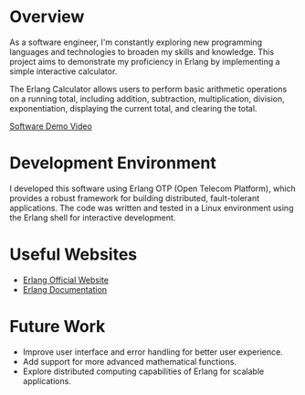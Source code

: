 # Overview

As a software engineer, I'm constantly exploring new programming languages and technologies to broaden my skills and knowledge. This project aims to demonstrate my proficiency in Erlang by implementing a simple interactive calculator.

The Erlang Calculator allows users to perform basic arithmetic operations on a running total, including addition, subtraction, multiplication, division, exponentiation, displaying the current total, and clearing the total.

[Software Demo Video](https://youtu.be/jSigRegGgZY)

# Development Environment

I developed this software using Erlang OTP (Open Telecom Platform), which provides a robust framework for building distributed, fault-tolerant applications. The code was written and tested in a Linux environment using the Erlang shell for interactive development.

# Useful Websites

* [Erlang Official Website](https://www.erlang.org/)
* [Erlang Documentation](https://erlang.org/doc/)

# Future Work

* Improve user interface and error handling for better user experience.
* Add support for more advanced mathematical functions.
* Explore distributed computing capabilities of Erlang for scalable applications.
